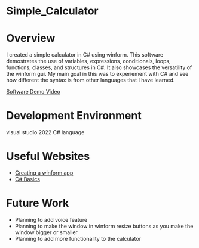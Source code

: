 # Simple_Calculator

# Overview

I created a simple calculator in C# using winform. This software demostrates the use of variables, expressions, conditionals, loops, functions, classes, and structures in C#. It also showcases the versatility of the winform gui. My main goal in this was to experiement with C# and see how different the syntax is from other languages that I have learned.

[Software Demo Video](https://youtu.be/uOAAwBOmHSk)

# Development Environment

visual studio 2022
C# language

# Useful Websites

- [Creating a winform app](https://learn.microsoft.com/en-us/visualstudio/ide/create-csharp-winform-visual-studio?view=vs-2022)
- [C# Basics](https://www.w3schools.com/cs/index.php)

# Future Work

- Planning to add voice feature
- Planning to make the window in winform resize buttons as you make the window bigger or smaller
- Planning to add more functionality to the calculator
